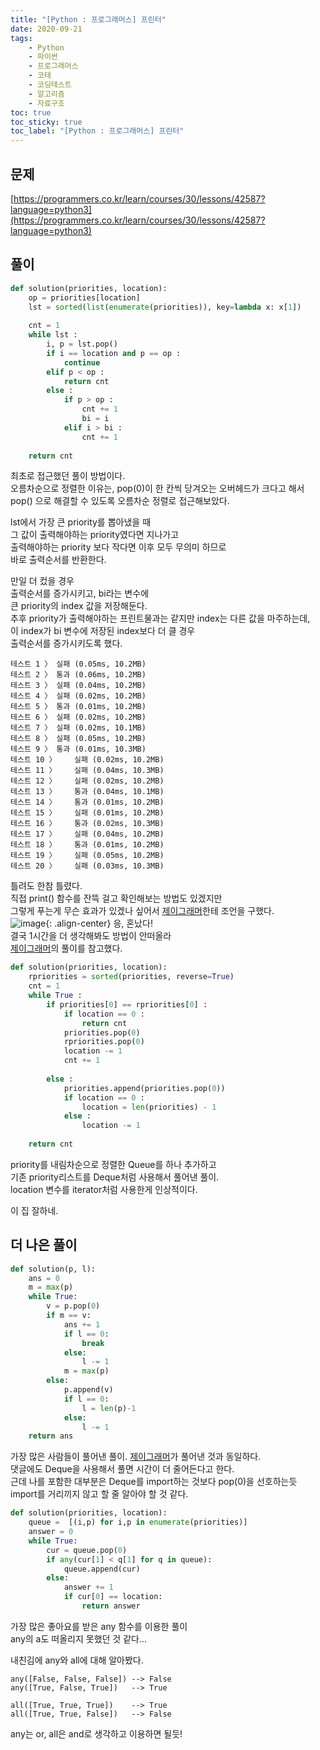 ```yaml
---
title: "[Python : 프로그래머스] 프린터"
date: 2020-09-21
tags:
    - Python
    - 파이썬
    - 프로그래머스
    - 코테
    - 코딩테스트
    - 알고리즘
    - 자료구조
toc: true
toc_sticky: true
toc_label: "[Python : 프로그래머스] 프린터"
---
```

## 문제
[https://programmers.co.kr/learn/courses/30/lessons/42587?language=python3](https://programmers.co.kr/learn/courses/30/lessons/42587?language=python3)
## 풀이
```python
def solution(priorities, location):
    op = priorities[location]
    lst = sorted(list(enumerate(priorities)), key=lambda x: x[1])
    
    cnt = 1
    while lst :
        i, p = lst.pop()
        if i == location and p == op :
            continue
        elif p < op :
            return cnt
        else :
            if p > op :
                cnt += 1
                bi = i
            elif i > bi :
                cnt += 1
        
    return cnt
```
최초로 접근했던 풀이 방법이다.  
오름차순으로 정렬한 이유는, pop(0)이 한 칸씩 당겨오는 오버헤드가 크다고 해서  
pop() 으로 해결할 수 있도록 오름차순 정렬로 접근해보았다.  
  
lst에서 가장 큰 priority를 뽑아냈을 때  
그 값이 출력해야하는 priority였다면 지나가고  
출력해야하는 priority 보다 작다면 이후 모두 무의미 하므로  
바로 출력순서를 반환한다.  
  
만일 더 컸을 경우  
출력순서를 증가시키고, bi라는 변수에  
큰 priority의 index 값을 저장해둔다.  
추후 priority가 출력해야하는 프린트물과는 같지만 index는 다른 값을 마주하는데,  
이 index가 bi 변수에 저장된 index보다 더 클 경우  
출력순서를 증가시키도록 했다.
```
테스트 1 〉	실패 (0.05ms, 10.2MB)
테스트 2 〉	통과 (0.06ms, 10.2MB)
테스트 3 〉	실패 (0.04ms, 10.2MB)
테스트 4 〉	실패 (0.02ms, 10.2MB)
테스트 5 〉	통과 (0.01ms, 10.2MB)
테스트 6 〉	실패 (0.02ms, 10.2MB)
테스트 7 〉	실패 (0.02ms, 10.1MB)
테스트 8 〉	실패 (0.05ms, 10.2MB)
테스트 9 〉	통과 (0.01ms, 10.3MB)
테스트 10 〉    실패 (0.02ms, 10.2MB)
테스트 11 〉	실패 (0.04ms, 10.3MB)
테스트 12 〉	실패 (0.02ms, 10.2MB)
테스트 13 〉	통과 (0.04ms, 10.1MB)
테스트 14 〉	통과 (0.01ms, 10.2MB)
테스트 15 〉	실패 (0.01ms, 10.2MB)
테스트 16 〉	통과 (0.02ms, 10.3MB)
테스트 17 〉	실패 (0.04ms, 10.2MB)
테스트 18 〉	통과 (0.01ms, 10.2MB)
테스트 19 〉	실패 (0.05ms, 10.2MB)
테스트 20 〉	실패 (0.03ms, 10.3MB)
```
틀려도 한참 틀렸다.  
직접 print() 함수를 잔뜩 걸고 확인해보는 방법도 있겠지만  
그렇게 푸는게 무슨 효과가 있겠나 싶어서 [제이그래머](https://jgrammer.tistory.com/entry/%ED%94%84%EB%A1%9C%EA%B7%B8%EB%9E%98%EB%A8%B8%EC%8A%A4-%ED%94%84%EB%A6%B0%ED%84%B0?category=903440)한테 조언을 구했다.  
![image](https://user-images.githubusercontent.com/37354145/93735713-d61f1f80-fc18-11ea-93cb-6bca4b4fa230.png){: .align-center}
응, 혼났다!  
결국 1시간을 더 생각해봐도 방법이 안떠올라  
[제이그래머](https://jgrammer.tistory.com/entry/%ED%94%84%EB%A1%9C%EA%B7%B8%EB%9E%98%EB%A8%B8%EC%8A%A4-%ED%94%84%EB%A6%B0%ED%84%B0?category=903440)의 풀이를 참고했다.  
```python
def solution(priorities, location):
    rpriorities = sorted(priorities, reverse=True)
    cnt = 1
    while True :
        if priorities[0] == rpriorities[0] :
            if location == 0 :
                return cnt
            priorities.pop(0)
            rpriorities.pop(0)
            location -= 1
            cnt += 1
        
        else :
            priorities.append(priorities.pop(0))
            if location == 0 :
                location = len(priorities) - 1
            else :
                location -= 1
        
    return cnt
```
priority를 내림차순으로 정렬한 Queue를 하나 추가하고  
기존 priority리스트를 Deque처럼 사용해서 풀어낸 풀이.  
location 변수를 iterator처럼 사용한게 인상적이다.  
  
이 집 잘하네.
## 더 나은 풀이
```python
def solution(p, l):
    ans = 0
    m = max(p)
    while True:
        v = p.pop(0)
        if m == v:
            ans += 1
            if l == 0:
                break
            else:
                l -= 1
            m = max(p)
        else:
            p.append(v)
            if l == 0:
                l = len(p)-1
            else:
                l -= 1
    return ans
```
가장 많은 사람들이 풀어낸 풀이.
[제이그래머](https://jgrammer.tistory.com/entry/%ED%94%84%EB%A1%9C%EA%B7%B8%EB%9E%98%EB%A8%B8%EC%8A%A4-%ED%94%84%EB%A6%B0%ED%84%B0?category=903440)가 풀어낸 것과 동일하다.  
댓글에도 Deque을 사용해서 풀면 시간이 더 줄어든다고 한다.  
근데 나를 포함한 대부분은 Deque를 import하는 것보다 pop(0)을 선호하는듯  
import를 거리끼지 않고 할 줄 알아야 할 것 같다.  

```python
def solution(priorities, location):
    queue =  [(i,p) for i,p in enumerate(priorities)]
    answer = 0
    while True:
        cur = queue.pop(0)
        if any(cur[1] < q[1] for q in queue):
            queue.append(cur)
        else:
            answer += 1
            if cur[0] == location:
                return answer
```
가장 많은 좋아요를 받은 any 함수를 이용한 풀이  
any의 a도 떠올리지 못했던 것 같다...  
  
내친김에 any와 all에 대해 알아봤다.
```
any([False, False, False]) --> False
any([True, False, True])   --> True

all([True, True, True])    --> True
all([True, True, False])   --> False
```
any는 or, all은 and로 생각하고 이용하면 될듯!  
  